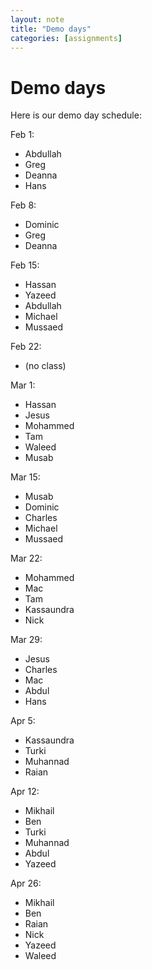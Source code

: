 ```yaml
---
layout: note
title: "Demo days"
categories: [assignments]
---
```


# Demo days

Here is our demo day schedule:


Feb 1:

- Abdullah
- Greg
- Deanna
- Hans

Feb 8:

- Dominic
- Greg
- Deanna

Feb 15:

- Hassan
- Yazeed
- Abdullah
- Michael
- Mussaed

Feb 22:

- (no class)

Mar 1:

- Hassan
- Jesus
- Mohammed
- Tam
- Waleed
- Musab

Mar 15:

- Musab
- Dominic
- Charles
- Michael
- Mussaed

Mar 22:

- Mohammed
- Mac
- Tam
- Kassaundra
- Nick

Mar 29:

- Jesus
- Charles
- Mac
- Abdul
- Hans

Apr 5:

- Kassaundra
- Turki
- Muhannad
- Raian

Apr 12:

- Mikhail
- Ben
- Turki
- Muhannad
- Abdul
- Yazeed

Apr 26:

- Mikhail
- Ben
- Raian
- Nick
- Yazeed
- Waleed

